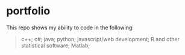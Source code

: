 # portfolio
This repo shows my ability to code in the following:
>c++;
>c#;
>java;
>python;
>javascript/web development;
>R and other statistical software;
>Matlab;

